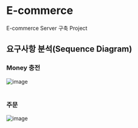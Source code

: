 # E-commerce
E-commerce Server 구축 Project

## 요구사항 분석(Sequence Diagram)

### Money 충전
![image](https://github.com/lemoneeing/e-commerce/assets/138500282/b4051ac1-cc22-41d3-a6ec-96b6179201d5)
<br /><br />
### 주문
![image](https://github.com/lemoneeing/e-commerce/assets/138500282/8b0e7ccc-0fb0-482e-b643-b2357bd9dfa4)
